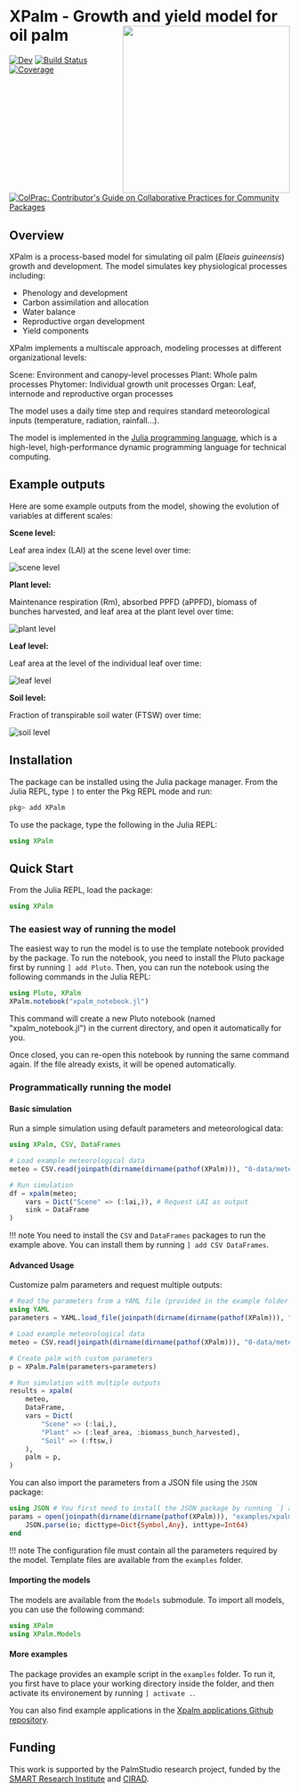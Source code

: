 # XPalm - Growth and yield model for oil palm <img src="https://commons.wikimedia.org/wiki/File:Elaeis_guineensis_-_K%C3%B6hler%E2%80%93s_Medizinal-Pflanzen-056.jpg#/media/Fichier:Elaeis_guineensis_-_K%C3%B6hler%E2%80%93s_Medizinal-Pflanzen-056.jpg" alt="" width="300" align="right" />

<!-- [![Stable](https://img.shields.io/badge/docs-stable-blue.svg)](https://PalmStudio.github.io/XPalm.jl/stable/) -->
[![Dev](https://img.shields.io/badge/docs-dev-blue.svg)](https://PalmStudio.github.io/XPalm.jl/dev/)
[![Build Status](https://github.com/PalmStudio/XPalm.jl/actions/workflows/CI.yml/badge.svg?branch=main)](https://github.com/PalmStudio/XPalm.jl/actions/workflows/CI.yml?query=branch%3Amain)
[![Coverage](https://codecov.io/gh/PalmStudio/XPalm.jl/branch/main/graph/badge.svg)](https://codecov.io/gh/PalmStudio/XPalm.jl)
[![ColPrac: Contributor's Guide on Collaborative Practices for Community Packages](https://img.shields.io/badge/ColPrac-Contributor's%20Guide-blueviolet)](https://github.com/SciML/ColPrac)

## Overview

XPalm is a process-based model for simulating oil palm (*Elaeis guineensis*) growth and development. The model simulates key physiological processes including:

- Phenology and development
- Carbon assimilation and allocation
- Water balance
- Reproductive organ development
- Yield components

XPalm implements a multiscale approach, modeling processes at different organizational levels:

Scene: Environment and canopy-level processes
Plant: Whole palm processes
Phytomer: Individual growth unit processes
Organ: Leaf, internode and reproductive organ processes

The model uses a daily time step and requires standard meteorological inputs (temperature, radiation, rainfall...).

The model is implemented in the [Julia programming language](https://julialang.org/), which is a high-level, high-performance dynamic programming language for technical computing. 

## Example outputs

Here are some example outputs from the model, showing the evolution of variables at different scales:

**Scene level:**

Leaf area index (LAI) at the scene level over time:

![scene level](assets/simulation_results_Scene.png)

**Plant level:**

Maintenance respiration (Rm), absorbed PPFD (aPPFD), biomass of bunches harvested, and leaf area at the plant level over time:
 
![plant level](assets/simulation_results_Plant.png)

**Leaf level:**

Leaf area at the level of the individual leaf over time:

![leaf level](assets/simulation_results_Leaf.png)

**Soil level:**

Fraction of transpirable soil water (FTSW) over time:

![soil level](assets/simulation_results_Soil.png)

## Installation

The package can be installed using the Julia package manager. From the Julia REPL, type `]` to enter the Pkg REPL mode and run:

```julia
pkg> add XPalm
```

To use the package, type the following in the Julia REPL:

```julia
using XPalm
```

## Quick Start

From the Julia REPL, load the package:

```julia
using XPalm
```

### The easiest way of running the model

The easiest way to run the model is to use the template notebook provided by the package. To run the notebook, you need to install the Pluto package first by running `] add Pluto`. Then, you can run the notebook using the following commands in the Julia REPL:

```julia
using Pluto, XPalm
XPalm.notebook("xpalm_notebook.jl")
```

This command will create a new Pluto notebook (named "xpalm_notebook.jl") in the current directory, and open it automatically for you.

Once closed, you can re-open this notebook by running the same command again. If the file already exists, it will be opened automatically.

### Programmatically running the model

#### Basic simulation

Run a simple simulation using default parameters and meteorological data:

```julia
using XPalm, CSV, DataFrames

# Load example meteorological data
meteo = CSV.read(joinpath(dirname(dirname(pathof(XPalm))), "0-data/meteo.csv"), DataFrame)

# Run simulation
df = xpalm(meteo; 
    vars = Dict("Scene" => (:lai,)), # Request LAI as output
    sink = DataFrame
)
```

!!! note
    You need to install the `CSV` and `DataFrames` packages to run the example above. You can install them by running `] add CSV DataFrames`.

#### Advanced Usage

Customize palm parameters and request multiple outputs:

```julia
# Read the parameters from a YAML file (provided in the example folder of the package):
using YAML
parameters = YAML.load_file(joinpath(dirname(dirname(pathof(XPalm))), "examples/xpalm_parameters.yml"); dicttype=Dict{Symbol,Any})

# Load example meteorological data
meteo = CSV.read(joinpath(dirname(dirname(pathof(XPalm))), "0-data/meteo.csv"), DataFrame)

# Create palm with custom parameters
p = XPalm.Palm(parameters=parameters)

# Run simulation with multiple outputs
results = xpalm(
    meteo,
    DataFrame,
    vars = Dict(
        "Scene" => (:lai,),
        "Plant" => (:leaf_area, :biomass_bunch_harvested),
        "Soil" => (:ftsw,)
    ),
    palm = p,
)
```

You can also import the parameters from a JSON file using the `JSON` package:

```julia
using JSON # You first need to install the JSON package by running `] add JSON`
params = open(joinpath(dirname(dirname(pathof(XPalm))), "examples/xpalm_parameters.json"), "r") do io
    JSON.parse(io; dicttype=Dict{Symbol,Any}, inttype=Int64)
end
```

!!! note
    The configuration file must contain all the parameters required by the model. Template files are available from the `examples` folder.

#### Importing the models

The models are available from the `Models` submodule. To import all models, you can use the following command:

```julia
using XPalm
using XPalm.Models
```

#### More examples

The package provides an example script in the `examples` folder. To run it, you first have to place your working directory inside the folder, and then activate its environement by running `] activate .`. 

You can also find example applications in the [Xpalm applications Github repository](https://github.com/PalmStudio/XPalm_applications).

## Funding

This work is supported by the PalmStudio research project, funded by the [SMART Research Institute](https://smartri.id/) and [CIRAD](https://www.cirad.fr/en).